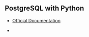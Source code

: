 ## PostgreSQL with Python

- [Official Documentation](https://www.postgresql.org/docs/9.4/static/index.html)

- 
